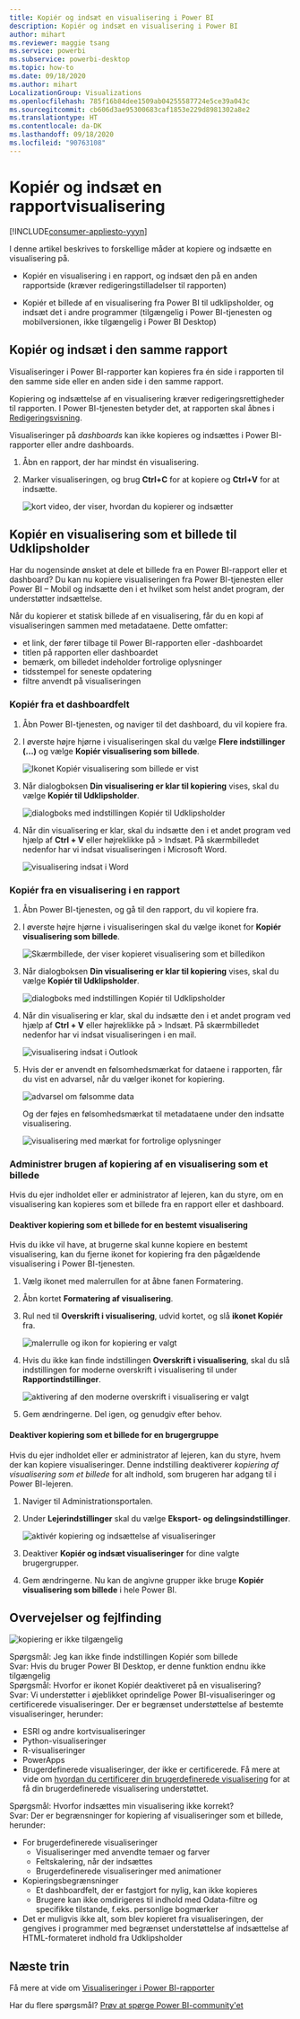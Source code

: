```yaml
---
title: Kopiér og indsæt en visualisering i Power BI
description: Kopiér og indsæt en visualisering i Power BI
author: mihart
ms.reviewer: maggie tsang
ms.service: powerbi
ms.subservice: powerbi-desktop
ms.topic: how-to
ms.date: 09/18/2020
ms.author: mihart
LocalizationGroup: Visualizations
ms.openlocfilehash: 785f16b84dee1509ab04255587724e5ce39a043c
ms.sourcegitcommit: cb606d3ae95300683caf1853e229d8981302a8e2
ms.translationtype: HT
ms.contentlocale: da-DK
ms.lasthandoff: 09/18/2020
ms.locfileid: "90763108"
---
```

# <a name="copy-and-paste-a-report-visualization"></a>Kopiér og indsæt en rapportvisualisering

[!INCLUDE[consumer-appliesto-yyyn](../includes/consumer-appliesto-yyyn.md)]

I denne artikel beskrives to forskellige måder at kopiere og indsætte en visualisering på. 
* Kopiér en visualisering i en rapport, og indsæt den på en anden rapportside (kræver redigeringstilladelser til rapporten)

* Kopiér et billede af en visualisering fra Power BI til udklipsholder, og indsæt det i andre programmer (tilgængelig i Power BI-tjenesten og mobilversionen, ikke tilgængelig i Power BI Desktop)

## <a name="copy-and-paste-within-the-same-report"></a>Kopiér og indsæt i den samme rapport
Visualiseringer i Power BI-rapporter kan kopieres fra én side i rapporten til den samme side eller en anden side i den samme rapport. 

Kopiering og indsættelse af en visualisering kræver redigeringsrettigheder til rapporten. I Power BI-tjenesten betyder det, at rapporten skal åbnes i [Redigeringsvisning](../consumer/end-user-reading-view.md). 

Visualiseringer på *dashboards* kan ikke kopieres og indsættes i Power BI-rapporter eller andre dashboards.

1. Åbn en rapport, der har mindst én visualisering.  

2. Marker visualiseringen, og brug **Ctrl+C** for at kopiere og **Ctrl+V** for at indsætte.      

   ![kort video, der viser, hvordan du kopierer og indsætter](media/power-bi-visualization-copy-paste/copypasteviznew.gif)


## <a name="copy-a-visual-as-an-image-to-your-clipboard"></a>Kopiér en visualisering som et billede til Udklipsholder

Har du nogensinde ønsket at dele et billede fra en Power BI-rapport eller et dashboard? Du kan nu kopiere visualiseringen fra Power BI-tjenesten eller Power BI – Mobil og indsætte den i et hvilket som helst andet program, der understøtter indsættelse. 

Når du kopierer et statisk billede af en visualisering, får du en kopi af visualiseringen sammen med metadataene. Dette omfatter:
* et link, der fører tilbage til Power BI-rapporten eller -dashboardet
* titlen på rapporten eller dashboardet
* bemærk, om billedet indeholder fortrolige oplysninger
* tidsstempel for seneste opdatering
* filtre anvendt på visualiseringen

### <a name="copy-from-a-dashboard-tile"></a>Kopiér fra et dashboardfelt

1. Åbn Power BI-tjenesten, og naviger til det dashboard, du vil kopiere fra.

2. I øverste højre hjørne i visualiseringen skal du vælge **Flere indstillinger (...)** og vælge **Kopiér visualisering som billede**. 

    ![Ikonet Kopiér visualisering som billede er vist](media/power-bi-visualization-copy-paste/power-bi-copy-dashboard.png)

3. Når dialogboksen **Din visualisering er klar til kopiering** vises, skal du vælge **Kopiér til Udklipsholder**.

    ![dialogboks med indstillingen Kopiér til Udklipsholder](media/power-bi-visualization-copy-paste/power-bi-copied.png)

4. Når din visualisering er klar, skal du indsætte den i et andet program ved hjælp af **Ctrl + V** eller højreklikke på > Indsæt. På skærmbilledet nedenfor har vi indsat visualiseringen i Microsoft Word. 

    ![visualisering indsat i Word](media/power-bi-visualization-copy-paste/power-bi-paste-word.png)

### <a name="copy-from-a-report-visual"></a>Kopiér fra en visualisering i en rapport 

1. Åbn Power BI-tjenesten, og gå til den rapport, du vil kopiere fra.

2. I øverste højre hjørne i visualiseringen skal du vælge ikonet for **Kopiér visualisering som billede**. 

    ![Skærmbillede, der viser kopieret visualisering som et billedikon](media/power-bi-visualization-copy-paste/power-bi-copy-icon.png)

3. Når dialogboksen **Din visualisering er klar til kopiering** vises, skal du vælge **Kopiér til Udklipsholder**.

    ![dialogboks med indstillingen Kopiér til Udklipsholder](media/power-bi-visualization-copy-paste/power-bi-copied.png)


4. Når din visualisering er klar, skal du indsætte den i et andet program ved hjælp af **Ctrl + V** eller højreklikke på > Indsæt. På skærmbilledet nedenfor har vi indsat visualiseringen i en mail.

    ![visualisering indsat i Outlook](media/power-bi-visualization-copy-paste/power-bi-copy-email.png)

5. Hvis der er anvendt en følsomhedsmærkat for dataene i rapporten, får du vist en advarsel, når du vælger ikonet for kopiering.  

    ![advarsel om følsomme data](media/power-bi-visualization-copy-paste/power-bi-sensitive.png)

    Og der føjes en følsomhedsmærkat til metadataene under den indsatte visualisering. 

    ![visualisering med mærkat for fortrolige oplysninger](media/power-bi-visualization-copy-paste/power-bi-confidential.png)

### <a name="manage-use-of-copying-a-visual-as-an-image"></a>Administrer brugen af kopiering af en visualisering som et billede
Hvis du ejer indholdet eller er administrator af lejeren, kan du styre, om en visualisering kan kopieres som et billede fra en rapport eller et dashboard.

#### <a name="disable-copy-as-an-image-for-a-specific-visual"></a>Deaktiver kopiering som et billede for en bestemt visualisering
Hvis du ikke vil have, at brugerne skal kunne kopiere en bestemt visualisering, kan du fjerne ikonet for kopiering fra den pågældende visualisering i Power BI-tjenesten.    
1. Vælg ikonet med malerrullen for at åbne fanen Formatering. 

1. Åbn kortet **Formatering af visualisering**.
1. Rul ned til **Overskrift i visualisering**, udvid kortet, og slå **ikonet Kopiér** fra.

    ![malerrulle og ikon for kopiering er valgt](media/power-bi-visualization-copy-paste/power-bi-visual-header.png)

1. Hvis du ikke kan finde indstillingen **Overskrift i visualisering**, skal du slå indstillingen for moderne overskrift i visualisering til under **Rapportindstillinger**. 

    ![aktivering af den moderne overskrift i visualisering er valgt](media/power-bi-visualization-copy-paste/power-bi-use-modern.png)

1. Gem ændringerne. Del igen, og genudgiv efter behov.

#### <a name="disable-copy-as-an-image-for-a-group-of-users"></a>Deaktiver kopiering som et billede for en brugergruppe

Hvis du ejer indholdet eller er administrator af lejeren, kan du styre, hvem der kan kopiere visualiseringer. Denne indstilling deaktiverer *kopiering af visualisering som et billede* for alt indhold, som brugeren har adgang til i Power BI-lejeren.
  
1. Naviger til Administrationsportalen.

1. Under **Lejerindstillinger** skal du vælge **Eksport- og delingsindstillinger**. 

    ![aktivér kopiering og indsættelse af visualiseringer](media/power-bi-visualization-copy-paste/power-bi-enable.png)

1. Deaktiver **Kopiér og indsæt visualiseringer** for dine valgte brugergrupper. 

1. Gem ændringerne. Nu kan de angivne grupper ikke bruge **Kopiér visualisering som billede** i hele Power BI. 
  

## <a name="considerations-and-troubleshooting"></a>Overvejelser og fejlfinding

   ![kopiering er ikke tilgængelig](media/power-bi-visualization-copy-paste/power-bi-copy-grey.png)


Spørgsmål: Jeg kan ikke finde indstillingen Kopiér som billede    
Svar: Hvis du bruger Power BI Desktop, er denne funktion endnu ikke tilgængelig    
Spørgsmål: Hvorfor er ikonet Kopiér deaktiveret på en visualisering?    
Svar: Vi understøtter i øjeblikket oprindelige Power BI-visualiseringer og certificerede visualiseringer. Der er begrænset understøttelse af bestemte visualiseringer, herunder: 
- ESRI og andre kortvisualiseringer 
- Python-visualiseringer 
- R-visualiseringer 
- PowerApps 
- Brugerdefinerede visualiseringer, der ikke er certificerede. Få mere at vide om [hvordan du certificerer din brugerdefinerede visualisering](../developer/visuals/power-bi-custom-visuals-certified.md) for at få din brugerdefinerede visualisering understøttet. 


Spørgsmål: Hvorfor indsættes min visualisering ikke korrekt?    
Svar: Der er begrænsninger for kopiering af visualiseringer som et billede, herunder: 
- For brugerdefinerede visualiseringer 
    - Visualiseringer med anvendte temaer og farver 
    - Feltskalering, når der indsættes 
    - Brugerdefinerede visualiseringer med animationer 
- Kopieringsbegrænsninger 
    - Et dashboardfelt, der er fastgjort for nylig, kan ikke kopieres 
    - Brugere kan ikke omdirigeres til indhold med Odata-filtre og specifikke tilstande, f.eks. personlige bogmærker 
- Det er muligvis ikke alt, som blev kopieret fra visualiseringen, der gengives i programmer med begrænset understøttelse af indsættelse af HTML-formateret indhold fra Udklipsholder 



## <a name="next-steps"></a>Næste trin
Få mere at vide om [Visualiseringer i Power BI-rapporter](power-bi-report-visualizations.md)

Har du flere spørgsmål? [Prøv at spørge Power BI-community'et](https://community.powerbi.com/)

